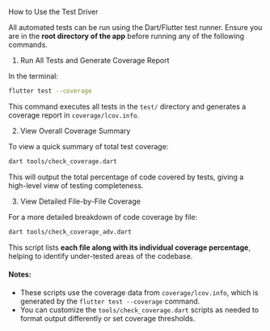 
How to Use the Test Driver

All automated tests can be run using the Dart/Flutter test runner. Ensure you are in the **root directory of the app** before running any of the following commands.

1. Run All Tests and Generate Coverage Report

In the terminal:

```bash
flutter test --coverage
```

This command executes all tests in the `test/` directory and generates a coverage report in `coverage/lcov.info`.


2. View Overall Coverage Summary

To view a quick summary of total test coverage:

```bash
dart tools/check_coverage.dart
```

This will output the total percentage of code covered by tests, giving a high-level view of testing completeness.



 3. View Detailed File-by-File Coverage

For a more detailed breakdown of code coverage by file:

```bash
dart tools/check_coverage_adv.dart
```

This script lists **each file along with its individual coverage percentage**, helping to identify under-tested areas of the codebase.



#### Notes:

* These scripts use the coverage data from `coverage/lcov.info`, which is generated by the `flutter test --coverage` command.
* You can customize the `tools/check_coverage.dart` scripts as needed to format output differently or set coverage thresholds.

